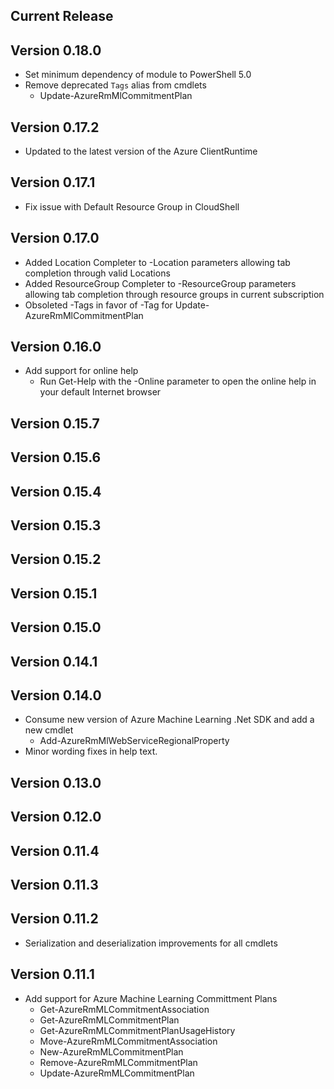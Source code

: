<!--
    Please leave this section at the top of the change log.

    Changes for the current release should go under the section titled "Current Release", and should adhere to the following format:

    ## Current Release
    * Overview of change #1
        - Additional information about change #1
    * Overview of change #2
        - Additional information about change #2
        - Additional information about change #2
    * Overview of change #3
    * Overview of change #4
        - Additional information about change #4

    ## YYYY.MM.DD - Version X.Y.Z (Previous Release)
    * Overview of change #1
        - Additional information about change #1
-->
## Current Release

## Version 0.18.0
* Set minimum dependency of module to PowerShell 5.0
* Remove deprecated `Tags` alias from cmdlets
    - Update-AzureRmMlCommitmentPlan

## Version 0.17.2
* Updated to the latest version of the Azure ClientRuntime

## Version 0.17.1
* Fix issue with Default Resource Group in CloudShell

## Version 0.17.0
* Added Location Completer to -Location parameters allowing tab completion through valid Locations
* Added ResourceGroup Completer to -ResourceGroup parameters allowing tab completion through resource groups in current subscription
* Obsoleted -Tags in favor of -Tag for Update-AzureRmMlCommitmentPlan

## Version 0.16.0
* Add support for online help
    - Run Get-Help with the -Online parameter to open the online help in your default Internet browser
    
## Version 0.15.7

## Version 0.15.6

## Version 0.15.4

## Version 0.15.3

## Version 0.15.2

## Version 0.15.1

## Version 0.15.0

## Version 0.14.1

## Version 0.14.0
* Consume new version of Azure Machine Learning .Net SDK and add a new cmdlet
    - Add-AzureRmMlWebServiceRegionalProperty 
* Minor wording fixes in help text.

## Version 0.13.0

## Version 0.12.0

## Version 0.11.4

## Version 0.11.3

## Version 0.11.2
* Serialization and deserialization improvements for all cmdlets

## Version 0.11.1
* Add support for Azure Machine Learning Committment Plans
    - Get-AzureRmMLCommitmentAssociation
    - Get-AzureRmMLCommitmentPlan
    - Get-AzureRmMLCommitmentPlanUsageHistory
    - Move-AzureRmMLCommitmentAssociation
    - New-AzureRmMLCommitmentPlan
    - Remove-AzureRmMLCommitmentPlan
    - Update-AzureRmMLCommitmentPlan
